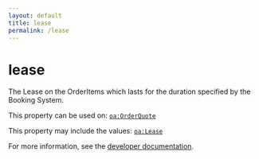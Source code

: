 ```yaml
---
layout: default
title: lease
permalink: /lease
---
```


# lease
The Lease on the OrderItems which lasts for the duration specified by the Booking System.

This property can be used on: [`oa:OrderQuote`](https://openactive.io/OrderQuote)

This property may include the values: [`oa:Lease`](https://openactive.io/Lease)

For more information, see the [developer documentation](https://developer.openactive.io/data-model/types/).